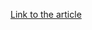 [Link to the article](https://research.nccgroup.com/2021/12/01/tracking-a-p2p-network-related-with-ta505/)
